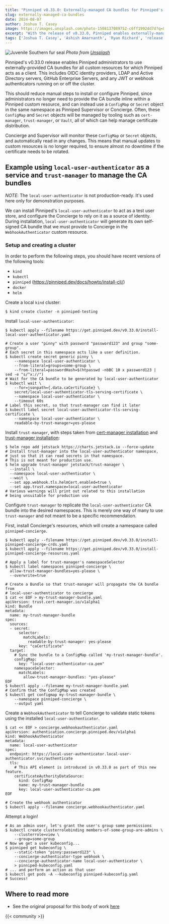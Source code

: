 ```yaml
---
title: "Pinniped v0.33.0: Externally-managed CA bundles for Pinniped's custom resources"
slug: externally-managed-ca-bundles
date: 2024-08-07
author: Joshua T. Casey
image: https://images.unsplash.com/photo-1508137089752-c6ff1992dd7d?q=80&w=3008&auto=format&fit=crop&ixlib=rb-4.0.3
excerpt: "With the release of v0.33.0, Pinniped enables externally-managed CA bundles for all custom resources"
tags: ['Joshua T. Casey', 'Ashish Amarnanth', 'Ryan Richard', 'release']
---
```


![Juvenile Southern fur seal](https://images.unsplash.com/photo-1508137089752-c6ff1992dd7d?q=80&w=3008&auto=format&fit=crop&ixlib=rb-4.0.3)
*Photo from [Unsplash](https://unsplash.com/photos/seal-sleeping-BWn0_x6lA9k)*

Pinniped's v0.33.0 release enables Pinniped administrators to use externally-provided CA bundles for all custom resources
for which Pinniped acts as a client. This includes OIDC identity providers, LDAP and Active Directory servers, 
GitHub Enterprise Servers, and any JWT or webhook authenticators running on or off the cluster.

This should reduce manual steps to install or configure Pinniped, since administrators no longer need to provide the CA bundle
inline within a Pinniped custom resource, and can instead use a `ConfigMap` or `Secret` object in the same namespace as
Pinniped Supervisor or Concierge. Often, these `ConfigMap` and `Secret` objects will be managed by tooling such as
`cert-manager`, `trust-manager`, or `Vault`, all of which can help manage certificate distribution.

Concierge and Supervisor will monitor these `ConfigMap` or `Secret` objects, and automatically read in any changes.
This means that manual updates to custom resources is no longer required, to ensure almost no downtime if the
certificate needs to be rotated.

## Example using `local-user-authenticator` as a service and `trust-manager` to manage the CA bundles

*NOTE*: The `local-user-authenticator` is not production-ready. It's used here only for demonstration purposes.

We can install Pinniped's `local-user-authenticator` to act as a test user store, and configure the Concierge to rely on it as
a source of identity. During installation, `local-user-authenticator` will generate its own self-signed CA bundle that we
must provide to Concierge in the `WebhookAuthenticator` custom resource.

### Setup and creating a cluster

In order to perform the following steps, you should have recent versions of the following tools:

- `kind`
- `kubectl`
- `pinniped` (https://pinniped.dev/docs/howto/install-cli/)
- `docker`
- `helm`

Create a local `kind` cluster:
```shell
$ kind create cluster -n pinniped-testing
```

Install `local-user-authenticator`:

```shell
$ kubectl apply --filename https://get.pinniped.dev/v0.33.0/install-local-user-authenticator.yaml

# Create a user "pinny" with password "password123" and group "some-group".
# Each secret in this namespace acts like a user definition.
$ kubectl create secret generic pinny \
    --namespace local-user-authenticator \
    --from-literal=groups=some-group \
    --from-literal=passwordHash=$(htpasswd -nbBC 10 x password123 | sed -e "s/^x://")
# Wait for the CA bundle to be generated by local-user-authenticator
$ kubectl wait \
    --for=jsonpath={.data.caCertificate} \
    secret/local-user-authenticator-tls-serving-certificate \
    --namespace local-user-authenticator \
    --timeout 60s
# Label this secret, so that trust-manager can find it later
$ kubectl label secret local-user-authenticator-tls-serving-certificate \
    --namespace local-user-authenticator \
    readable-by-trust-manager=yes-please
```

Install `trust-manager`, with steps taken from [cert-manager installation](https://cert-manager.io/docs/installation/helm/)
and [trust-manager installation](https://cert-manager.io/docs/trust/trust-manager/installation/):
```shell
$ helm repo add jetstack https://charts.jetstack.io --force-update
# Install trust-manager into the local-user-authenticator namespace,
# just so that it can read secrets in that namespace.
# This is not meant for production use.
$ helm upgrade trust-manager jetstack/trust-manager \
  --install \
  --namespace local-user-authenticator \
  --wait \
  --set app.webhook.tls.helmCert.enabled=true \
  --set app.trust.namespace=local-user-authenticator
# Various warnings will print out related to this installation
# being unsuitable for production use
```

Configure `trust-manager` to replicate the `local-user-authenticator` CA bundle into the desired namespaces.
This is merely one way of many to use `trust-manager` and not meant to be a specific recommendation.

First, install Concierge's resources, which will create a namespace called `pinniped-concierge`.

```shell
$ kubectl apply --filename https://get.pinniped.dev/v0.33.0/install-pinniped-concierge-crds.yaml
$ kubectl apply --filename https://get.pinniped.dev/v0.33.0/install-pinniped-concierge-resources.yaml

# Apply a label for trust-manager's namespaceSelector
$ kubectl label namespaces pinniped-concierge \
  allow-trust-manager-bundles=yes-please \
  --overwrite=true

# Create a Bundle so that trust-manager will propagate the CA bundle from
# local-user-authenticator to concierge
$ cat << EOF > my-trust-manager-bundle.yaml
apiVersion: trust.cert-manager.io/v1alpha1
kind: Bundle
metadata:
  name: my-trust-manager-bundle
spec:
  sources:
  - secret:
      selector:
        matchLabels:
          readable-by-trust-manager: yes-please
      key: "caCertificate"
  target:
    # Sync the bundle to a ConfigMap called 'my-trust-manager-bundle'.
    configMap:
      key: "local-user-authenticator-ca.pem"
    namespaceSelector:
      matchLabels:
        allow-trust-manager-bundles: "yes-please"
EOF
$ kubectl apply --filename my-trust-manager-bundle.yaml
# Confirm that the ConfigMap was created
$ kubectl get configmap my-trust-manager-bundle \
    --namespace pinniped-concierge \
    --output yaml
```

Create a `WebhookAuthenticator` to tell Concierge to validate static tokens using the installed `local-user-authenticator`.

```shell
$ cat << EOF > concierge.webhookauthenticator.yaml
apiVersion: authentication.concierge.pinniped.dev/v1alpha1
kind: WebhookAuthenticator
metadata:
  name: local-user-authenticator
spec:
  endpoint: https://local-user-authenticator.local-user-authenticator.svc/authenticate
  tls:
    # This API element is introduced in v0.33.0 as part of this new feature.
    certificateAuthorityDataSource:
      kind: ConfigMap
      name: my-trust-manager-bundle
      key: local-user-authenticator-ca.pem
EOF

# Create the webhook authenticator
$ kubectl apply --filename concierge.webhookauthenticator.yaml
```

Attempt a login!

```shell
# As an admin user, let's grant the user's group some permissions
$ kubectl create clusterrolebinding members-of-some-group-are-admins \
    --clusterrole=view \
    --group=some-group
# Now we get a user kubeconfig...
$ pinniped get kubeconfig \
    --static-token "pinny:password123" \
    --concierge-authenticator-type webhook \
    --concierge-authenticator-name local-user-authenticator \
    > pinniped-kubeconfig.yaml
# ... and perform an action as that user
$ kubectl get pods -A --kubeconfig pinniped-kubeconfig.yaml
# Success!
```

## Where to read more

- See the original proposal for this body of work [here](https://github.com/vmware-tanzu/pinniped/tree/main/proposals/1984_ca-bundle-from-secret-ref)

{{< community >}}
